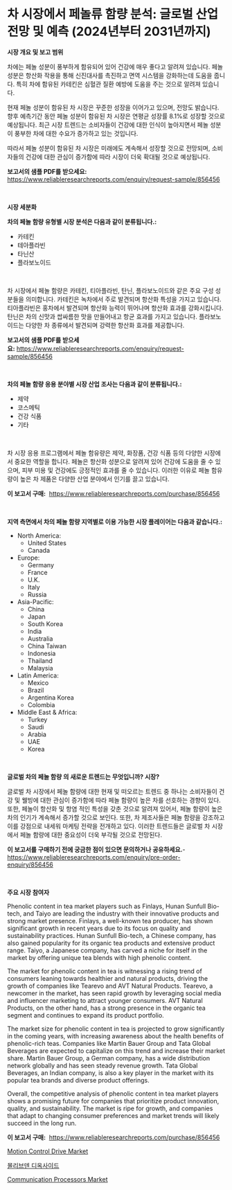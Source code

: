 <p><h1>차 시장에서 페놀류 함량 분석: 글로벌 산업 전망 및 예측 (2024년부터 2031년까지)</h1></p><p><strong>시장 개요 및 보고 범위</strong></p>
<p><p>차에는 페놀 성분이 풍부하게 함유되어 있어 건강에 매우 좋다고 알려져 있습니다. 페놀 성분은 항산화 작용을 통해 신진대사를 촉진하고 면역 시스템을 강화하는데 도움을 줍니다. 특히 차에 함유된 카테킨은 심혈관 질환 예방에 도움을 주는 것으로 알려져 있습니다.</p><p>현재 페놀 성분이 함유된 차 시장은 꾸준한 성장을 이어가고 있으며, 전망도 밝습니다. 향후 예측기간 동안 페놀 성분이 함유된 차 시장은 연평균 성장률 8.1%로 성장할 것으로 예상됩니다. 최근 시장 트렌드는 소비자들이 건강에 대한 인식이 높아지면서 페놀 성분이 풍부한 차에 대한 수요가 증가하고 있는 것입니다.</p><p>따라서 페놀 성분이 함유된 차 시장은 미래에도 계속해서 성장할 것으로 전망되며, 소비자들의 건강에 대한 관심이 증가함에 따라 시장이 더욱 확대될 것으로 예상됩니다.</p></p>
<p><strong>보고서의 샘플 PDF를 받으세요:</strong> <a href="https://www.reliableresearchreports.com/enquiry/request-sample/856456">https://www.reliableresearchreports.com/enquiry/request-sample/856456</a></p>
<p>&nbsp;</p>
<p><strong>시장 세분화</strong></p>
<p><strong>차의 페놀 함량 유형별 시장 분석은 다음과 같이 분류됩니다.:</strong></p>
<p><ul><li>카테킨</li><li>테아플라빈</li><li>타닌산</li><li>플라보노이드</li></ul></p>
<p>&nbsp;</p>
<p><p>차 시장에서 페놀 함량은 카테킨, 티아플라빈, 탄닌, 플라보노이드와 같은 주요 구성 성분들을 의미합니다. 카테킨은 녹차에서 주로 발견되며 항산화 특성을 가지고 있습니다. 티아플라빈은 홍차에서 발견되며 항산화 능력이 뛰어나며 항산화 효과를 강화시킵니다. 탄닌은 차의 신맛과 쌉싸름한 맛을 만들어내고 항균 효과를 가지고 있습니다. 플라보노이드는 다양한 차 종류에서 발견되며 강력한 항산화 효과를 제공합니다.</p></p>
<p><strong>보고서의 샘플 PDF를 받으세요:</strong>&nbsp;<a href="https://www.reliableresearchreports.com/enquiry/request-sample/856456">https://www.reliableresearchreports.com/enquiry/request-sample/856456</a></p>
<p>&nbsp;</p>
<p><strong> 차의 페놀 함량 응용 분야별 시장 산업 조사는 다음과 같이 분류됩니다.:</strong></p>
<p><ul><li>제약</li><li>코스메틱</li><li>건강 식품</li><li>기타</li></ul></p>
<p>&nbsp;</p>
<p><p>차 시장 응용 프로그램에서 페놀 함유량은 제약, 화장품, 건강 식품 등의 다양한 시장에서 중요한 역할을 합니다. 페놀은 항산화 성분으로 알려져 있어 건강에 도움을 줄 수 있으며, 피부 미용 및 건강에도 긍정적인 효과를 줄 수 있습니다. 이러한 이유로 페놀 함유량이 높은 차 제품은 다양한 산업 분야에서 인기를 끌고 있습니다.</p></p>
<p><strong>이 보고서 구매:</strong>&nbsp; <a href="https://www.reliableresearchreports.com/purchase/856456">https://www.reliableresearchreports.com/purchase/856456</a></p>
<p>&nbsp;</p>
<p><strong>지역 측면에서 차의 페놀 함량 지역별로 이용 가능한 시장 플레이어는 다음과 같습니다.:</strong></p>
<p><ul>
    <li>
        North America:
        <ul>
            <li>United States</li>
            <li>Canada</li>
        </ul>
    </li>
    <li>
        Europe:
        <ul>
            <li>Germany</li>
            <li>France</li>
            <li>U.K.</li>
            <li>Italy</li>
            <li>Russia</li>
        </ul>
    </li>
    <li>
        Asia-Pacific:
        <ul>
            <li>China</li>
            <li>Japan</li>
            <li>South Korea</li>
            <li>India</li>
            <li>Australia</li>
            <li>China Taiwan</li>
            <li>Indonesia</li>
            <li>Thailand</li>
            <li>Malaysia</li>
        </ul>
    </li>
    <li>
        Latin America:
        <ul>
            <li>Mexico</li>
            <li>Brazil</li>
            <li>Argentina Korea</li>
            <li>Colombia</li>
        </ul>
    </li>
    <li>
        Middle East & Africa:
        <ul>
            <li>Turkey</li>
            <li>Saudi</li>
            <li>Arabia</li>
            <li>UAE</li>
            <li>Korea</li>
        </ul>
    </li>
    </ul></p>
<p>&nbsp;</p>
<p><strong>글로벌 차의 페놀 함량 의 새로운 트렌드는 무엇입니까? 시장?</strong></p>
<p><p>글로벌 차 시장에서 페놀 함량에 대한 현재 및 떠오르는 트렌드 중 하나는 소비자들이 건강 및 웰빙에 대한 관심이 증가함에 따라 페놀 함량이 높은 차를 선호하는 경향이 있다. 또한, 페놀이 항산화 및 항염 적인 특성을 갖춘 것으로 알려져 있어서, 페놀 함량이 높은 차의 인기가 계속해서 증가할 것으로 보인다. 또한, 차 제조사들은 페놀 함량을 강조하고 이를 강점으로 내세워 마케팅 전략을 전개하고 있다. 이러한 트렌드들은 글로벌 차 시장에서 페놀 함량에 대한 중요성이 더욱 부각될 것으로 전망된다.</p></p>
<p><strong>이 보고서를 구매하기 전에 궁금한 점이 있으면 문의하거나 공유하세요.</strong>- <a href="https://www.reliableresearchreports.com/enquiry/pre-order-enquiry/856456">https://www.reliableresearchreports.com/enquiry/pre-order-enquiry/856456</a></p>
<p>&nbsp;</p>
<p><strong>주요 시장 참여자</strong></p>
<p><p>Phenolic content in tea market players such as Finlays, Hunan Sunfull Bio-tech, and Taiyo are leading the industry with their innovative products and strong market presence. Finlays, a well-known tea producer, has shown significant growth in recent years due to its focus on quality and sustainability practices. Hunan Sunfull Bio-tech, a Chinese company, has also gained popularity for its organic tea products and extensive product range. Taiyo, a Japanese company, has carved a niche for itself in the market by offering unique tea blends with high phenolic content.</p><p>The market for phenolic content in tea is witnessing a rising trend of consumers leaning towards healthier and natural products, driving the growth of companies like Tearevo and AVT Natural Products. Tearevo, a newcomer in the market, has seen rapid growth by leveraging social media and influencer marketing to attract younger consumers. AVT Natural Products, on the other hand, has a strong presence in the organic tea segment and continues to expand its product portfolio.</p><p>The market size for phenolic content in tea is projected to grow significantly in the coming years, with increasing awareness about the health benefits of phenolic-rich teas. Companies like Martin Bauer Group and Tata Global Beverages are expected to capitalize on this trend and increase their market share. Martin Bauer Group, a German company, has a wide distribution network globally and has seen steady revenue growth. Tata Global Beverages, an Indian company, is also a key player in the market with its popular tea brands and diverse product offerings.</p><p>Overall, the competitive analysis of phenolic content in tea market players shows a promising future for companies that prioritize product innovation, quality, and sustainability. The market is ripe for growth, and companies that adapt to changing consumer preferences and market trends will likely succeed in the long run.</p></p>
<p><strong>이 보고서 구매:</strong>&nbsp;&nbsp;<a href="https://www.reliableresearchreports.com/purchase/856456">https://www.reliableresearchreports.com/purchase/856456</a></p>
<p><p><a href="https://github.com/markusgodoy/Market-Research-Report-List-2/blob/main/motion-control-drive-market.md">Motion Control Drive Market</a></p><p><a href="https://github.com/CorEmtymerich56566/Market-Research-Report-List-1/blob/main/17049269222.md">몰리브덴 디옥사이드</a></p><p><a href="https://github.com/arionmp/Market-Research-Report-List-2/blob/main/communication-processors-market.md">Communication Processors Market</a></p></p>
